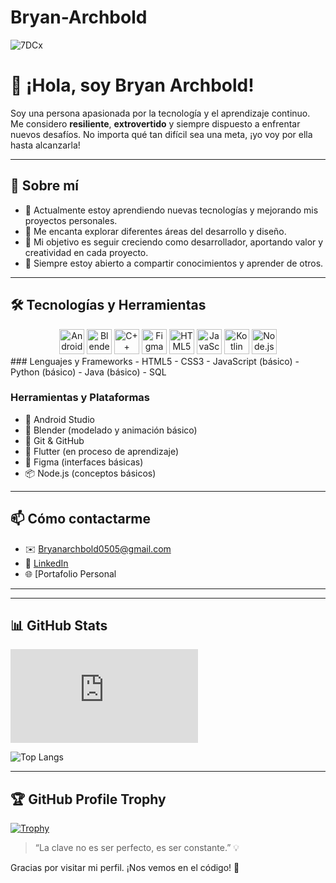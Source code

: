 # Bryan-Archbold

![7DCx](https://github.com/user-attachments/assets/98d20d5e-b2f8-4abe-923f-6b607fe12a2d)
# 👋 ¡Hola, soy Bryan Archbold!

Soy una persona apasionada por la tecnología y el aprendizaje continuo. Me considero **resiliente**, **extrovertido** y siempre dispuesto a enfrentar nuevos desafíos. No importa qué tan difícil sea una meta, ¡yo voy por ella hasta alcanzarla!

---

## 🚀 Sobre mí

- 🔭 Actualmente estoy aprendiendo nuevas tecnologías y mejorando mis proyectos personales.
- 🌱 Me encanta explorar diferentes áreas del desarrollo y diseño.
- 🎯 Mi objetivo es seguir creciendo como desarrollador, aportando valor y creatividad en cada proyecto.
- 💬 Siempre estoy abierto a compartir conocimientos y aprender de otros.

---

## 🛠️ Tecnologías y Herramientas
<div align="center">
  
  <img src="https://cdn.jsdelivr.net/gh/devicons/devicon/icons/android/android-original.svg" alt="Android" width="40" height="40"/>
  <img src="https://cdn.jsdelivr.net/gh/devicons/devicon/icons/blender/blender-original.svg" alt="Blender" width="40" height="40"/>
  <img src="https://cdn.jsdelivr.net/gh/devicons/devicon/icons/cplusplus/cplusplus-original.svg" alt="C++" width="40" height="40"/>
  <img src="https://cdn.jsdelivr.net/gh/devicons/devicon/icons/figma/figma-original.svg" alt="Figma" width="40" height="40"/>
  <img src="https://cdn.jsdelivr.net/gh/devicons/devicon/icons/html5/html5-original.svg" alt="HTML5" width="40" height="40"/>
  <img src="https://cdn.jsdelivr.net/gh/devicons/devicon/icons/javascript/javascript-original.svg" alt="JavaScript" width="40" height="40"/>
  <img src="https://cdn.jsdelivr.net/gh/devicons/devicon/icons/kotlin/kotlin-original.svg" alt="Kotlin" width="40" height="40"/>
  <img src="https://cdn.jsdelivr.net/gh/devicons/devicon/icons/nodejs/nodejs-original.svg" alt="Node.js" width="40" height="40"/>
</div>
### Lenguajes y Frameworks
- HTML5
- CSS3
- JavaScript (básico)
- Python (básico)
- Java (básico)
- SQL

### Herramientas y Plataformas
- 🧱 Android Studio
- 🧠 Blender (modelado y animación básico)
- 🧰 Git & GitHub
- 📱 Flutter (en proceso de aprendizaje)
- 📐 Figma (interfaces básicas)
- 📦 Node.js (conceptos básicos)

---

## 📫 Cómo contactarme

- ✉️ Bryanarchbold0505@gmail.com
- 💼 [LinkedIn](https://www.linkedin.com/in/BryanArchbold)
- 🌐 [Portafolio Personal

---
---

## 📊 GitHub Stats

![codeBAAA](https://github.com/CodeBAAA/codeBAAA/edit/main/README.md)

![Top Langs](https://github-readme-stats.vercel.app/api/top-langs/?username=andresvega&layout=compact&theme=github_dark)

---

## 🏆 GitHub Profile Trophy

[![Trophy](https://github-profile-trophy.vercel.app/?username=andresvega&theme=onedark)](https://github.com/ryo-ma/github-profile-trophy)

> “La clave no es ser perfecto, es ser constante.” 💡

Gracias por visitar mi perfil. ¡Nos vemos en el código! 🚀

